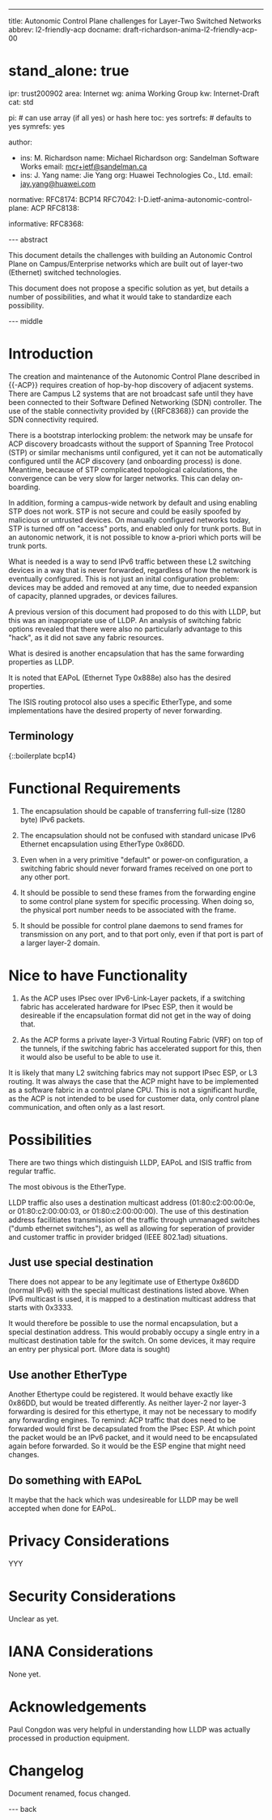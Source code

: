 ---
title: Autonomic Control Plane challenges for Layer-Two Switched Networks
abbrev: l2-friendly-acp
docname: draft-richardson-anima-l2-friendly-acp-00

# stand_alone: true

ipr: trust200902
area: Internet
wg: anima Working Group
kw: Internet-Draft
cat: std

pi:    # can use array (if all yes) or hash here
  toc: yes
  sortrefs:   # defaults to yes
  symrefs: yes

author:

- ins: M. Richardson
  name: Michael Richardson
  org: Sandelman Software Works
  email: mcr+ietf@sandelman.ca
- ins: J. Yang
  name: Jie Yang
  org: Huawei Technologies Co., Ltd.
  email: jay.yang@huawei.com

normative:
  RFC8174: BCP14
  RFC7042:
  I-D.ietf-anima-autonomic-control-plane: ACP
  RFC8138:

informative:
  RFC8368:

--- abstract

This document details the challenges with building an Autonomic Control Plane on
Campus/Enterprise networks which are built out of layer-two (Ethernet) switched technologies.

This document does not propose a specific solution as yet, but details a number of possibilities, and what it would take to standardize each possibility.

--- middle

# Introduction

The creation and maintenance of the Autonomic Control Plane described in
{{-ACP}} requires creation of hop-by-hop discovery of adjacent systems.
There are Campus L2 systems that are not broadcast safe until they have been
connected to their Software Defined Networking (SDN) controller.
The use of the stable connectivity provided by {{RFC8368}} can provide the
SDN connectivity required.

There is a bootstrap interlocking problem: the network may be unsafe for ACP discovery
broadcasts without the support of Spanning Tree Protocol (STP) or similar mechanisms
until configured, yet it can not be automatically configured until
the ACP discovery (and onboarding process) is done. Meantime, because of STP complicated topological
calculations, the convergence can be very slow for larger networks.
This can delay on-boarding.

In addition, forming a campus-wide network by default and using enabling STP does not work.
STP is not secure and could be easily spoofed by malicious or untrusted devices.
On manually configured networks today, STP is turned off on "access" ports, and enabled only for trunk ports.  But in an autonomic network, it is not possible to know a-priori which ports will be trunk ports.

What is needed is a way to send IPv6 traffic between these L2 switching devices in a way that is never  forwarded, regardless of how the network is eventually configured.
This is not just an inital configuration problem: devices may be added and removed at any time, due to needed expansion of capacity, planned upgrades, or devices failures.

A previous version of this document had proposed to do this with LLDP, but this was an inappropriate use of LLDP.
An analysis of switching fabric options revealed that there were also no particularly advantage to this "hack", as it did not save any fabric resources.

What is desired is another encapsulation that has the same forwarding properties as LLDP.

It is noted that EAPoL (Ethernet Type 0x888e) also has the desired properties.

The ISIS routing protocol also uses a specific EtherType, and some implementations have the desired property of never forwarding.

## Terminology

{::boilerplate bcp14}

# Functional Requirements

1. The encapsulation should be capable of transferring full-size (1280 byte) IPv6 packets.

2. The encapsulation should not be confused with standard unicase IPv6 Ethernet encapsulation using EtherType 0x86DD.

3. Even when in a very primitive "default" or power-on configuration, a switching fabric should never forward frames received on one port to any other port.

4. It should be possible to send these frames from the forwarding engine to some control plane system for specific processing.  When doing so, the physical port number needs to be associated with the frame.

5. It should be possible for control plane daemons to send frames for transmission on any port, and to that port only, even if that port is part of a larger layer-2 domain.

# Nice to have Functionality

1. As the ACP uses IPsec over IPv6-Link-Layer packets, if a switching fabric has accelerated hardware for IPsec ESP, then it would be desireable if the encapsulation format did not get in the way of doing that.

2. As the ACP forms a private layer-3 Virtual Routing Fabric (VRF) on top of the tunnels, if the switching fabric has accelerated support for this, then it would also be useful to be able to use it.

It is likely that many L2 switching fabrics may not support IPsec ESP, or L3 routing.
It was always the case that the ACP might have to be implemented as a software fabric in a control plane CPU. This is not a significant hurdle, as the ACP is not intended to be used for customer data, only control plane communication, and often only as a last resort.

# Possibilities

There are two things which distinguish LLDP, EAPoL and ISIS traffic from regular traffic.

The most obivous is the EtherType.

LLDP traffic also uses a destination multicast address (01:80:c2:00:00:0e, or 01:80:c2:00:00:03, or 01:80:c2:00:00:00).
The use of this destination address facilitiates transmission of the traffic through unmanaged switches ("dumb ethernet switches"), as well as allowing for seperation of provider and customer traffic in provider bridged (IEEE 802.1ad) situations.

## Just use special destination

There does not appear to be any legitimate use of Ethertype 0x86DD (normal IPv6) with the special multicast destinations listed above.
When IPv6 multicast is used, it is mapped to a destination multicast address that starts with 0x3333.

It would therefore be possible to use the normal encapsulation, but a special destination address.
This would probably occupy a single entry in a multicast destination table for the switch.
On some devices, it may require an entry per physical port. (More data is sought)

## Use another EtherType

Another Ethertype could be registered.  It would behave exactly like 0x86DD, but would be treated differently.
As neither layer-2 nor layer-3 forwarding is desired for this ethertype, it may not be necessary to modify any forwarding engines.
To remind: ACP traffic that does need to be forwarded would first be decapsulated from the IPsec ESP.
At which point the packet would be an IPv6 packet, and it would need to be encapsulated again before forwarded.
So it would be the ESP engine that might need changes.

## Do something with EAPoL

It maybe that the hack which was undesireable for LLDP may be well accepted when done for EAPoL.

# Privacy Considerations

YYY

# Security Considerations

Unclear as yet.


# IANA Considerations

None yet.

# Acknowledgements

Paul Congdon was very helpful in understanding how LLDP was actually processed in production equipment.

# Changelog

Document renamed, focus changed.

--- back

